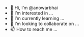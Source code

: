 - 👋 Hi, I’m @anowarbhai
- 👀 I’m interested in ...
- 🌱 I’m currently learning ...
- 💞️ I’m looking to collaborate on ...
- 📫 How to reach me ...

<!---
anowarbhai/anowarbhai is a ✨ special ✨ repository because its `README.md` (this file) appears on your GitHub profile.
You can click the Preview link to take a look at your changes.
--->
